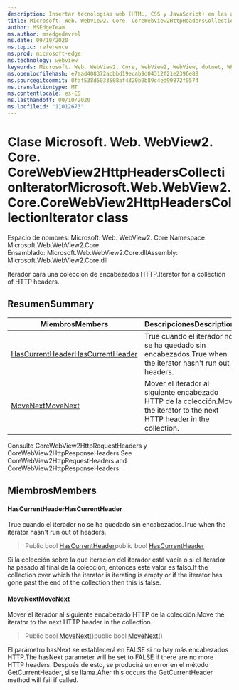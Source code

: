 ```yaml
---
description: Insertar tecnologías web (HTML, CSS y JavaScript) en las aplicaciones nativas con el control Microsoft Edge WebView2
title: Microsoft. Web. WebView2. Core. CoreWebView2HttpHeadersCollectionIterator
author: MSEdgeTeam
ms.author: msedgedevrel
ms.date: 09/10/2020
ms.topic: reference
ms.prod: microsoft-edge
ms.technology: webview
keywords: Microsoft. Web. WebView2, Core, WebView2, WebView, dotnet, WPF, WinForms, App, Edge, CoreWebView2, CoreWebView2Controller, control de explorador, Edge HTML, Microsoft. Web. WebView2. Core. CoreWebView2HttpHeadersCollectionIterator
ms.openlocfilehash: e7aad408372acbbd19ecab9d04312f21e2396e88
ms.sourcegitcommit: 0faf538d5033508af4320b9b89c4ed99872f0574
ms.translationtype: MT
ms.contentlocale: es-ES
ms.lasthandoff: 09/10/2020
ms.locfileid: "11012673"
---
```

# <span data-ttu-id="b2b6b-104">Clase Microsoft. Web. WebView2. Core. CoreWebView2HttpHeadersCollectionIterator</span><span class="sxs-lookup"><span data-stu-id="b2b6b-104">Microsoft.Web.WebView2.Core.CoreWebView2HttpHeadersCollectionIterator class</span></span> 

<span data-ttu-id="b2b6b-105">Espacio de nombres: Microsoft. Web. WebView2. Core </span><span class="sxs-lookup"><span data-stu-id="b2b6b-105">Namespace: Microsoft.Web.WebView2.Core</span></span>\
<span data-ttu-id="b2b6b-106">Ensamblado: Microsoft.Web.WebView2.Core.dll</span><span class="sxs-lookup"><span data-stu-id="b2b6b-106">Assembly: Microsoft.Web.WebView2.Core.dll</span></span>

<span data-ttu-id="b2b6b-107">Iterador para una colección de encabezados HTTP.</span><span class="sxs-lookup"><span data-stu-id="b2b6b-107">Iterator for a collection of HTTP headers.</span></span>

## <span data-ttu-id="b2b6b-108">Resumen</span><span class="sxs-lookup"><span data-stu-id="b2b6b-108">Summary</span></span>

 <span data-ttu-id="b2b6b-109">Miembros</span><span class="sxs-lookup"><span data-stu-id="b2b6b-109">Members</span></span>                        | <span data-ttu-id="b2b6b-110">Descripciones</span><span class="sxs-lookup"><span data-stu-id="b2b6b-110">Descriptions</span></span>
--------------------------------|---------------------------------------------
[<span data-ttu-id="b2b6b-111">HasCurrentHeader</span><span class="sxs-lookup"><span data-stu-id="b2b6b-111">HasCurrentHeader</span></span>](#hascurrentheader) | <span data-ttu-id="b2b6b-112">True cuando el iterador no se ha quedado sin encabezados.</span><span class="sxs-lookup"><span data-stu-id="b2b6b-112">True when the iterator hasn't run out of headers.</span></span>
[<span data-ttu-id="b2b6b-113">MoveNext</span><span class="sxs-lookup"><span data-stu-id="b2b6b-113">MoveNext</span></span>](#movenext) | <span data-ttu-id="b2b6b-114">Mover el iterador al siguiente encabezado HTTP de la colección.</span><span class="sxs-lookup"><span data-stu-id="b2b6b-114">Move the iterator to the next HTTP header in the collection.</span></span>

<span data-ttu-id="b2b6b-115">Consulte CoreWebView2HttpRequestHeaders y CoreWebView2HttpResponseHeaders.</span><span class="sxs-lookup"><span data-stu-id="b2b6b-115">See CoreWebView2HttpRequestHeaders and CoreWebView2HttpResponseHeaders.</span></span>

## <span data-ttu-id="b2b6b-116">Miembros</span><span class="sxs-lookup"><span data-stu-id="b2b6b-116">Members</span></span>

#### <span data-ttu-id="b2b6b-117">HasCurrentHeader</span><span class="sxs-lookup"><span data-stu-id="b2b6b-117">HasCurrentHeader</span></span> 

<span data-ttu-id="b2b6b-118">True cuando el iterador no se ha quedado sin encabezados.</span><span class="sxs-lookup"><span data-stu-id="b2b6b-118">True when the iterator hasn't run out of headers.</span></span>

> <span data-ttu-id="b2b6b-119">Public bool [HasCurrentHeader](#hascurrentheader)</span><span class="sxs-lookup"><span data-stu-id="b2b6b-119">public bool [HasCurrentHeader](#hascurrentheader)</span></span>

<span data-ttu-id="b2b6b-120">Si la colección sobre la que iteración del iterador está vacía o si el iterador ha pasado al final de la colección, entonces este valor es falso.</span><span class="sxs-lookup"><span data-stu-id="b2b6b-120">If the collection over which the iterator is iterating is empty or if the iterator has gone past the end of the collection then this is false.</span></span>

#### <span data-ttu-id="b2b6b-121">MoveNext</span><span class="sxs-lookup"><span data-stu-id="b2b6b-121">MoveNext</span></span> 

<span data-ttu-id="b2b6b-122">Mover el iterador al siguiente encabezado HTTP de la colección.</span><span class="sxs-lookup"><span data-stu-id="b2b6b-122">Move the iterator to the next HTTP header in the collection.</span></span>

> <span data-ttu-id="b2b6b-123">Public bool [MoveNext](#movenext)()</span><span class="sxs-lookup"><span data-stu-id="b2b6b-123">public bool [MoveNext](#movenext)()</span></span>

<span data-ttu-id="b2b6b-124">El parámetro hasNext se establecerá en FALSE si no hay más encabezados HTTP.</span><span class="sxs-lookup"><span data-stu-id="b2b6b-124">The hasNext parameter will be set to FALSE if there are no more HTTP headers.</span></span> <span data-ttu-id="b2b6b-125">Después de esto, se producirá un error en el método GetCurrentHeader, si se llama.</span><span class="sxs-lookup"><span data-stu-id="b2b6b-125">After this occurs the GetCurrentHeader method will fail if called.</span></span>


